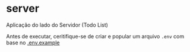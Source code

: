 # server

Aplicação do lado do Servidor (Todo List)

Antes de executar, ceritifique-se de criar e popular um arquivo `.env` com base
no [.env.example](./.env.example)
